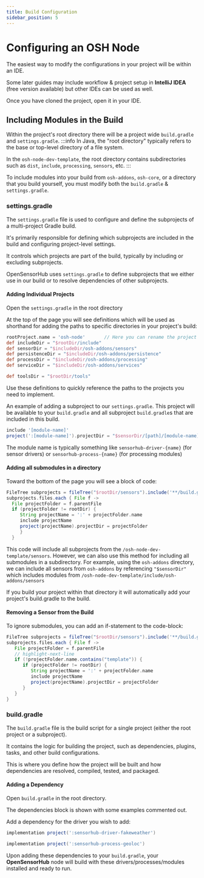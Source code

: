```yaml
---
title: Build Configuration
sidebar_position: 5
---
```


# Configuring an OSH Node

The easiest way to modify the configurations in your project will be within an IDE.

Some later guides may include workflow & project setup in **IntelliJ IDEA** (free version available) but other IDEs can be used as well. 

Once you have cloned the project, open it in your IDE. 

## Including Modules in the Build

Within the project's root directory there will be a project wide `build.gradle` and `settings.gradle`.
:::info
In Java, the "root directory" typically refers to the base or top-level directory of a file system.

In the `osh-node-dev-template`, the root directory contains subdirectories such as `dist`, `include`, `processing`, `sensors`, etc.
:::

To include modules into your build from `osh-addons`, `osh-core`, or a directory that you build yourself, you must modify both the `build.gradle` & `settings.gradle`.

### settings.gradle
The `settings.gradle` file is used to configure and define the subprojects of a multi-project Gradle build. 

It's primarily responsible for defining which subprojects are included in the build and configuring project-level settings.

It controls which projects are part of the build, typically by including or excluding subprojects.

OpenSensorHub uses `settings.gradle` to define subprojects that we either use in our build or to resolve dependencies of other subprojects.

#### Adding Individual Projects
Open the `settings.gradle` in the root directory

At the top of the page you will see definitions which will be used as shorthand for adding the paths to specific directories in your project's build: 

```gradle title="/osh-node-dev-template/settings.gradle"
rootProject.name = 'osh-node'       // Here you can rename the project 
def includeDir = "$rootDir/include"         
def sensorDir = "$includeDir/osh-addons/sensors"      
def persistenceDir = "$includeDir/osh-addons/persistence"
def processDir = "$includeDir/osh-addons/processing"
def serviceDir = "$includeDir/osh-addons/services"

def toolsDir = "$rootDir/tools"
```

Use these definitions to quickly reference the paths to the projects you need to implement.

An example of adding a subproject to our `settings.gradle`. This project will be available to your `build.gradle` and all subproject `build.gradle`s that are included in this build.
```gradle title="/osh-node-dev-template/settings.gradle"
include '[module-name]'  
project(':[module-name]').projectDir = "$sensorDir/[path]/[module-name]" as File
```
The module name is typically something like `sensorhub-driver-{name}` (for sensor drivers) or `sensorhub-process-{name}` (for processing modules)

####  Adding all submodules in a directory
Toward the bottom of the page you will see a block of code:
``` gradle title="/osh-node-dev-template/settings.gradle"
FileTree subprojects = fileTree("$rootDir/sensors").include('**/build.gradle')
subprojects.files.each { File f ->
  File projectFolder = f.parentFile
  if (projectFolder != rootDir) {
     String projectName = ':' + projectFolder.name
     include projectName
     project(projectName).projectDir = projectFolder
     }
  }
```

This code will include all subprojects from the `/osh-node-dev-template/sensors`. However, we can also use this method for including all submodules in a subdirectory.
For example, using the `osh-addons` directory, we can include all sensors from `osh-addons` by referencing `"$sensorDir"` which includes modules from `/osh-node-dev-template/include/osh-addons/sensors`

If you build your project within that directory it will automatically add your project's build.gradle to the build.

#### Removing a Sensor from the Build
To ignore submodules, you can add an if-statement to the code-block:

``` gradle title="/osh-node-dev-template/settings.gradle"
FileTree subprojects = fileTree("$rootDir/sensors").include('**/build.gradle')
subprojects.files.each { File f ->
   File projectFolder = f.parentFile
   // highlight-next-line
   if (!projectFolder.name.contains("template")) {
      if (projectFolder != rootDir) {
         String projectName = ':' + projectFolder.name
         include projectName
         project(projectName).projectDir = projectFolder
      }
   }
}
```

### build.gradle
The `build.gradle` file is the build script for a single project (either the root project or a subproject). 

It contains the logic for building the project, such as dependencies, plugins, tasks, and other build configurations.

This is where you define how the project will be built and how dependencies are resolved, compiled, tested, and packaged.

#### Adding a Dependency 

Open `build.gradle` in the root directory.

The dependencies block is shown with some examples commented out.

Add a dependency for the driver you wish to add:

```gradle title="/osh-node-dev-template/build.gradle"
implementation project(':sensorhub-driver-fakeweather')
``` 

```gradle title="/osh-node-dev-template/build.gradle"
implementation project(':sensorhub-process-geoloc')
```

Upon adding these dependencies to your `build.gradle`, your **OpenSensorHub** node will build with these drivers/processes/modules installed and ready to run.